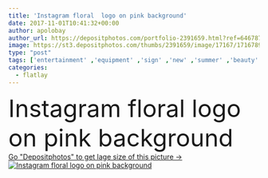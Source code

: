 ```yaml
---
title: 'Instagram floral  logo on pink background'
date: 2017-11-01T10:41:32+00:00
author: apolobay
author_url: https://depositphotos.com/portfolio-2391659.html?ref=64678756
image: https://st3.depositphotos.com/thumbs/2391659/image/17167/171678954/api_thumb_450.jpg?forcejpeg=true
type: "post"
tags: ['entertainment' ,'equipment' ,'sign' ,'new' ,'summer' ,'beauty' ,'floral' ,'flowers' ,'pattern' ,'botany' ,'photo' ,'fashion' ,'symbol' ,'creative' ,'icon' ,'communication' ,'mobile' ,'network' ,'internet' ,'template' ,'profile' ,'marketing' ,'application' ,'logo' ,'logotype' ,'brand' ,'pictogram' ,'blog' ,'like' ,'blogger' ,'blogging' ,'overhead' ,'mockup' ,'hipster' ,'femenine' ,'top view' ,'pink background' ,'social media' ,'over head' ,'Mock Up' ,'art abstract' ,'flat lay' ,'instagram' ,'petal plant' ,'funky design' ,'internet online' ,'Collage concept' ,'flatlay' ,'postcard poster' ,'minimal minimalism' ]
categories: 
  - flatlay
---
```

<div aling="center">
            <font size="60"> Instagram floral  logo on pink background</font>   
</div>
<div>
    <a href='https://depositphotos.com/171678954/stock-photo-instagram-floral-logo-on-pink.html?ref=64678756' target=_blank > Go "Depositphotos" to get lage size of this picture ->
        <img href='https://depositphotos.com/171678954/stock-photo-instagram-floral-logo-on-pink.html?ref=64678756' src='https://st3.depositphotos.com/2391659/17167/i/950/depositphotos_171678954-stock-photo-instagram-floral-logo-on-pink.jpg?forcejpeg=true' alt='Instagram floral  logo on pink background' >
    </a>
</div>
